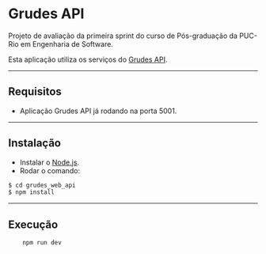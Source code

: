 # Grudes API

Projeto de avaliação da primeira sprint do curso de Pós-graduação da PUC-Rio em Engenharia de Software.

Esta aplicação utiliza os serviços do [Grudes API](https://github.com/hugocm93/grudes_api). 

---
## Requisitos 
* Aplicação Grudes API já rodando na porta 5001.

---
## Instalação 
* Instalar o [Node.js](https://nodejs.org/).
* Rodar o comando:
```sh
$ cd grudes_web_api
$ npm install
```

---
## Execução

```sh
    npm run dev
```
